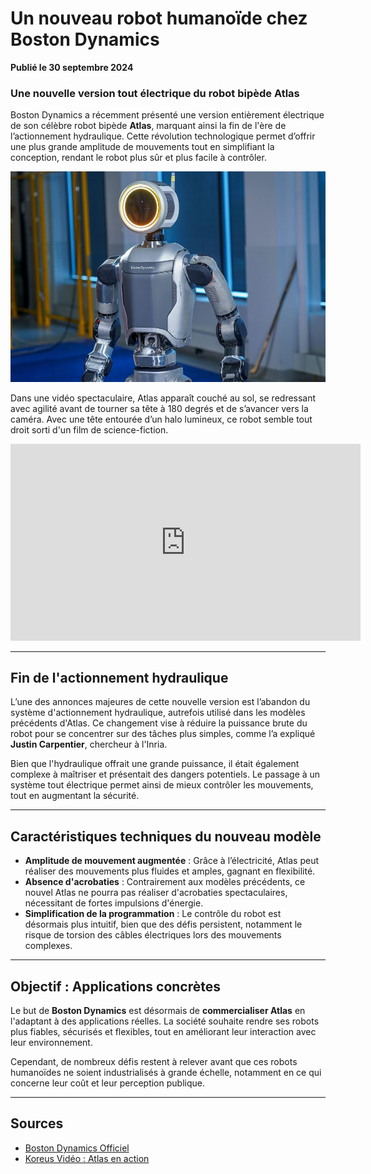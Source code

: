 # Un nouveau robot humanoïde chez Boston Dynamics

**Publié le 30 septembre 2024**

### Une nouvelle version tout électrique du robot bipède Atlas

Boston Dynamics a récemment présenté une version entièrement électrique de son célèbre robot bipède **Atlas**, marquant ainsi la fin de l'ère de l’actionnement hydraulique. Cette révolution technologique permet d’offrir une plus grande amplitude de mouvements tout en simplifiant la conception, rendant le robot plus sûr et plus facile à contrôler.

![Image du robot Atlas](../images/Atlas.jpg)

Dans une vidéo spectaculaire, Atlas apparaît couché au sol, se redressant avec agilité avant de tourner sa tête à 180 degrés et de s’avancer vers la caméra. Avec une tête entourée d’un halo lumineux, ce robot semble tout droit sorti d'un film de science-fiction.

<iframe width="560" height="315" src="https://www.koreus.com/embed/boston-dynamics-new-atlas" frameborder="0" allowfullscreen></iframe>

---

## Fin de l'actionnement hydraulique

L’une des annonces majeures de cette nouvelle version est l’abandon du système d'actionnement hydraulique, autrefois utilisé dans les modèles précédents d'Atlas. Ce changement vise à réduire la puissance brute du robot pour se concentrer sur des tâches plus simples, comme l’a expliqué **Justin Carpentier**, chercheur à l'Inria.

Bien que l'hydraulique offrait une grande puissance, il était également complexe à maîtriser et présentait des dangers potentiels. Le passage à un système tout électrique permet ainsi de mieux contrôler les mouvements, tout en augmentant la sécurité.

---

## Caractéristiques techniques du nouveau modèle

- **Amplitude de mouvement augmentée** : Grâce à l’électricité, Atlas peut réaliser des mouvements plus fluides et amples, gagnant en flexibilité.
- **Absence d'acrobaties** : Contrairement aux modèles précédents, ce nouvel Atlas ne pourra pas réaliser d'acrobaties spectaculaires, nécessitant de fortes impulsions d'énergie.
- **Simplification de la programmation** : Le contrôle du robot est désormais plus intuitif, bien que des défis persistent, notamment le risque de torsion des câbles électriques lors des mouvements complexes.

---

## Objectif : Applications concrètes

Le but de **Boston Dynamics** est désormais de **commercialiser Atlas** en l'adaptant à des applications réelles. La société souhaite rendre ses robots plus fiables, sécurisés et flexibles, tout en améliorant leur interaction avec leur environnement.

Cependant, de nombreux défis restent à relever avant que ces robots humanoïdes ne soient industrialisés à grande échelle, notamment en ce qui concerne leur coût et leur perception publique.

---

## Sources

- [Boston Dynamics Officiel](https://bostondynamics.com/atlas)
- [Koreus Vidéo : Atlas en action](https://www.koreus.com/embed/boston-dynamics-new-atlas)
